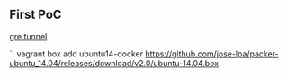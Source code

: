 First PoC
---------

[gre tunnel](http://wiredcraft.com/blog/multi-host-docker-network/)


``
vagrant box add ubuntu14-docker https://github.com/jose-lpa/packer-ubuntu_14.04/releases/download/v2.0/ubuntu-14.04.box
```
